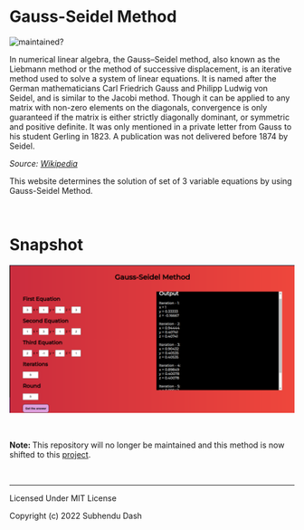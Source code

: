 # Gauss-Seidel Method

![maintained?](https://img.shields.io/maintenance/no/2022)

In numerical linear algebra, the Gauss–Seidel method, also known as the Liebmann method or the method of successive displacement, is an iterative method used to solve a system of linear equations. It is named after the German mathematicians Carl Friedrich Gauss and Philipp Ludwig von Seidel, and is similar to the Jacobi method. Though it can be applied to any matrix with non-zero elements on the diagonals, convergence is only guaranteed if the matrix is either strictly diagonally dominant, or symmetric and positive definite. It was only mentioned in a private letter from Gauss to his student Gerling in 1823. A publication was not delivered before 1874 by Seidel.

<i>Source: [Wikipedia](https://en.wikipedia.org/wiki/Gauss%E2%80%93Seidel_method)</i>

This website determines the solution of set of 3 variable equations by using Gauss-Seidel Method.

<br>

# Snapshot

![Snapshot-1](assets/snapshot.png)

<br>

<b>Note: </b> This repository will no longer be maintained and this method is now shifted to this [project](https://github.com/subhendudash02/numerical-methods).

<br><hr>

Licensed Under MIT License

Copyright (c) 2022 Subhendu Dash
